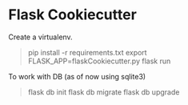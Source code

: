 # Flask Cookiecutter

Create a virtualenv.
> pip install -r requirements.txt 
> export FLASK_APP=flaskCookiecutter.py 
> flask run 

To work with DB (as of now using sqlite3)
> flask db init 
> flask db migrate 
> flask db upgrade 